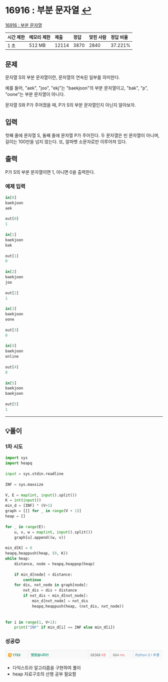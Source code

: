 # 16916 : 부분 문자열 [↩](../../acmicpc)

[16916 : 부분 문자열](https://www.acmicpc.net/problem/16916)

| 시간 제한 | 메모리 제한 | 제출  | 정답 | 맞힌 사람 | 정답 비율 |
| :-------- | :---------- | :---- | :--- | :-------- | :-------- |
| 1 초      | 512 MB      | 12114 | 3870 | 2840      | 37.221%   |

## 문제

문자열 S의 부분 문자열이란, 문자열의 연속된 일부를 의미한다.

예를 들어, "aek", "joo", "ekj"는 "baekjoon"의 부분 문자열이고, "bak", "p", "oone"는 부분 문자열이 아니다.

문자열 S와 P가 주어졌을 때, P가 S의 부분 문자열인지 아닌지 알아보자.

## 입력

첫째 줄에 문자열 S, 둘째 줄에 문자열 P가 주어진다. 두 문자열은 빈 문자열이 아니며, 길이는 100만을 넘지 않는다. 또, 알파벳 소문자로만 이루어져 있다.

## 출력

P가 S의 부분 문자열이면 1, 아니면 0을 출력한다.

### 예제 입력

```python
in[0]
baekjoon
aek

out[0]
1

in[1]
baekjoon
bak

out[1]
0

in[2]
baekjoon
joo

out[2]
1

in[3]
baekjoon
oone

out[3]
0

in[4]
baekjoon
online

out[4]
0

in[5]
baekjoon
baekjoon

out[5]
1
```

---

## 💡풀이

### 1차 시도

```python
import sys
import heapq

input = sys.stdin.readline

INF = sys.maxsize

V, E = map(int, input().split())
K = int(input())
min_d = [INF] * (V+1)
graph = [[] for _ in range(V + 1)]
heap = []

for _ in range(E):
    u, v, w = map(int, input().split())
    graph[u].append((w, v))

min_d[K] = 0
heapq.heappush(heap, (0, K))
while heap:
    distance, node = heapq.heappop(heap)

    if min_d[node] < distance:
        continue
    for dis, nxt_node in graph[node]:
        nxt_dis = dis + distance
        if nxt_dis < min_d[nxt_node]:
            min_d[nxt_node] = nxt_dis
            heapq.heappush(heap, (nxt_dis, nxt_node))


for i in range(1, V+1):
    print("INF" if min_d[i] == INF else min_d[i])
```

### 성공😊

![image-20221227215328159](images/image-20221227215328159.png)

* 다익스트라 알고리즘을 구현하여 풀이
* heap 자료구조의 선행 공부 필요함